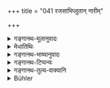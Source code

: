 +++
title = "041 रजसाभिप्लुतान् नारीम्"

+++

<details><summary>गङ्गानथ-मूलानुवादः</summary>

Of the man who approaches a woman covered with impurity,—intelligence, vitality, strength, sight and longevity wear off.—(41)
</details>

<details><summary>मेधातिथिः</summary>

**रजः** पूर्वोकम् आर्तवम् । **अभिप्लुतां** तेन संबद्धाम् । पूर्वस्यार्थवादः ॥ ४.४१ ॥
</details>

<details><summary>गङ्गानथ-भाष्यानुवादः</summary>

*Impurity*—is the same as what has been spoken of above as ‘courses.’

‘*Covered*.’—connected with.

This verse is supplementary to the preceding Verse.—(41)
</details>

<details><summary>गङ्गानथ-टिप्पन्यः</summary>

This verse is quoted in *Vīramitrodaya* (Āhnika, p. 562), which explains it to mean that if he approaches her during the first four days, he loses his wisdom &c.—in *Hemādri* (Kāla, p. 726);—and in
*Nṛsiṃhaprasāda* (Saṃskāra, p. 25a).
</details>

<details><summary>गङ्गानथ-तुल्य-वाक्यानि</summary>

**(verses 4.40-42)  
**

See Comparative notes for [Verse 4.40].
</details>

<details><summary>Bühler</summary>

041	For the wisdom, the energy, the strength, the sight, and the vitality of a man who approaches a woman covered with menstrual excretions, utterly perish.
</details>
